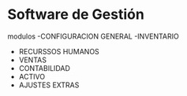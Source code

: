 ﻿# Software de Gestión 

modulos
-CONFIGURACION GENERAL
-INVENTARIO
- RECURSSOS HUMANOS
- VENTAS
- CONTABILIDAD
- ACTIVO
- AJUSTES EXTRAS
